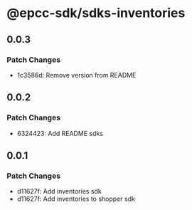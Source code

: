 # @epcc-sdk/sdks-inventories

## 0.0.3

### Patch Changes

- 1c3586d: Remove version from README

## 0.0.2

### Patch Changes

- 6324423: Add README sdks

## 0.0.1

### Patch Changes

- d11627f: Add inventories sdk
- d11627f: Add inventories to shopper sdk
